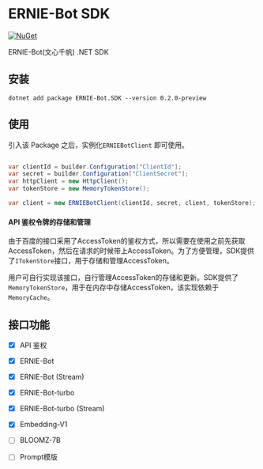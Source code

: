 ﻿# ERNIE-Bot SDK

[![NuGet](https://img.shields.io/nuget/v/ERNIE-Bot.SDK?label=sdk)](https://www.nuget.org/packages/ERNIE-Bot.SDK/)

ERNIE-Bot(文心千帆) .NET SDK

## 安装

```
dotnet add package ERNIE-Bot.SDK --version 0.2.0-preview
```

## 使用 

引入该 Package 之后，实例化`ERNIEBotClient` 即可使用。

```csharp

var clientId = builder.Configuration["ClientId"];
var secret = builder.Configuration["ClientSecret"];
var httpClient = new HttpClient();
var tokenStore = new MemoryTokenStore();

var client = new ERNIEBotClient(clientId, secret, client, tokenStore);
```

#### API 鉴权令牌的存储和管理

由于百度的接口采用了AccessToken的鉴权方式，所以需要在使用之前先获取AccessToken，然后在请求的时候带上AccessToken。为了方便管理，SDK提供了`ITokenStore`接口，用于存储和管理AccessToken。

用户可自行实现该接口，自行管理AccessToken的存储和更新。SDK提供了`MemoryTokenStore`，用于在内存中存储AccessToken，该实现依赖于`MemoryCache`。


## 接口功能

- [x] API 鉴权
- [x] ERNIE-Bot
- [x] ERNIE-Bot (Stream)
- [x] ERNIE-Bot-turbo
- [x] ERNIE-Bot-turbo (Stream)
- [x] Embedding-V1
- [ ] BLOOMZ-7B
- [ ] Prompt模版


